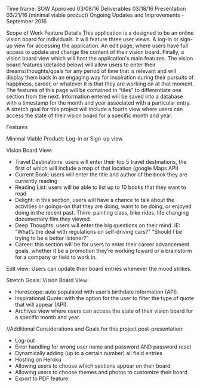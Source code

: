Time frame:
SOW Approved 03/08/16
Deliverables 03/18/16
Presentation 03/21/16 (minimal viable product)
Ongoing Updates and Improvements - September 2016

Scope of Work Feature Details
This application is a designed to be an online vision board for individuals.
It will feature three user views. A log-in or sign-up view for
accessing the application. An edit page, where users have full access to
update and change the content of their vision board. Finally, a vision
board view which will host the application's main features. The vision board
features (detailed below) will allow users to enter their dreams/thoughts/goals
for any period of time that is relevant and will display them back in an
engaging way for inspiration during their pursuits of happiness, career,
or whatever it is that they are working on at that moment. The features of
this page will be contained in “tiles” to differentiate one section from
the next. Information entered will be saved into a database with a timestamp
for the month and year associated with a particular entry. A stretch goal for
this project will include a fourth view where users can access the state of
their vision board for a specific month and year.


Features

Minimal Viable Product:
Log-in or Sign-up view.

Vision Board View:
- Travel Destinations: users will enter their top 5 travel destinations,
the first of which will include a map of that location (google Maps API)
- Current Book: users will enter the title and author of the book they
are currently reading
- Reading List: users will be able to list up to 10 books that they
want to read
- Delight: in this section, users will have a chance to talk about
the activities or goings-on that they are doing, want to be doing,
or enjoyed doing in the recent past. Think: painting class, bike rides,
life changing documentary film they viewed.
- Deep Thoughts: users will enter the big questions on their mind.
IE: “What’s the deal with regulations on self-driving cars?”
“Should I be trying to be a better listener?”
- Career: this section will be for users to enter their career advancement
goals, whether it be a promotion they’re working toward or a brainstorm for
a company or field to work in.

Edit view: Users can update their board entries whenever the mood strikes.

Stretch Goals:
Vision Board View:
- Horoscope: auto populated with user’s birthdate information (API).
- Inspirational Quote: with the option for the user to filter the type
of quote that will appear (API).
- Archives view where users can access the state of their vision
board for a specific month and year.


//Additional Considerations and Goals for this project post-presentation:
- Log-out
- Error handling for wrong user name and password AND password reset
- Dynamically adding (up to a certain number) all field entries
- Hosting on Heroku
- Allowing users to choose which sections appear on their board
- Allowing users to choose themes and photos to customize their board
- Export to PDF feature